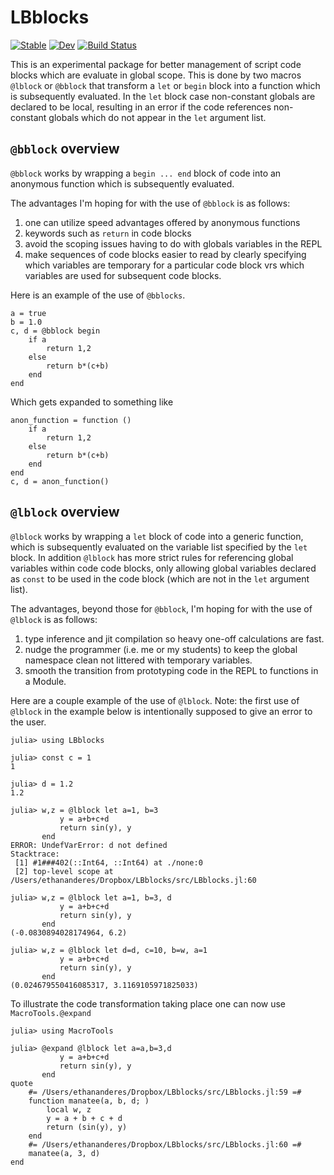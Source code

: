 # LBblocks

[![Stable](https://img.shields.io/badge/docs-stable-blue.svg)](https://EthanAnderes.github.io/LBblocks.jl/stable)
[![Dev](https://img.shields.io/badge/docs-dev-blue.svg)](https://EthanAnderes.github.io/LBblocks.jl/dev)
[![Build Status](https://travis-ci.com/EthanAnderes/LBblocks.jl.svg?branch=master)](https://travis-ci.com/EthanAnderes/LBblocks.jl)


This is an experimental package for better management of script code blocks which are evaluate in global scope. This is done by two macros `@lblock` or `@bblock` that transform a `let` or `begin` block into a function which is subsequently evaluated. In the `let` block case non-constant globals are declared to be local, resulting in an error if the code references non-constant globals which do not appear  in the `let` argument list.


## `@bblock` overview

`@bblock` works by wrapping a `begin ... end` block of code into an anonymous function which is subsequently evaluated. 

The advantages I'm hoping for with the use of `@bblock` is as follows:
1. one can utilize speed advantages offered by anonymous functions
2. keywords such as `return` in code blocks
3. avoid the scoping issues having to do with globals variables in the REPL
4. make sequences of code blocks easier to read by clearly specifying which variables are temporary for a particular code block vrs which variables are used for subsequent code blocks. 

Here is an example of the use of `@bblocks`. 
```
a = true
b = 1.0
c, d = @bblock begin
    if a
        return 1,2
    else
        return b*(c+b)
    end
end
```
Which gets expanded to something like
```
anon_function = function ()
    if a
        return 1,2
    else
        return b*(c+b)
    end
end
c, d = anon_function()
```


## `@lblock` overview

`@lblock` works by wrapping a `let` block of code into a generic function, which is subsequently evaluated on the variable list specified by the `let` block. In addition `@lblock` has more strict rules for referencing global variables within code code blocks, only allowing global variables declared as `const` to be used in the code block (which are not in the `let` argument list).

The advantages, beyond those for `@bblock`, I'm hoping for with the use of `@lblock` is as follows:
1. type inference and jit compilation so heavy one-off calculations are fast.
2. nudge the programmer (i.e. me or my students) to keep the global namespace clean not littered with temporary variables. 
3. smooth the transition from prototyping code in the REPL to functions in a Module. 

Here are a couple example of the use of `@lblock`. Note: the first use of `@lblock` in the example below is intentionally supposed to give an error to the user.
```
julia> using LBblocks

julia> const c = 1
1

julia> d = 1.2
1.2

julia> w,z = @lblock let a=1, b=3
           y = a+b+c+d
           return sin(y), y
       end
ERROR: UndefVarError: d not defined
Stacktrace:
 [1] #1###402(::Int64, ::Int64) at ./none:0
 [2] top-level scope at /Users/ethananderes/Dropbox/LBblocks/src/LBblocks.jl:60

julia> w,z = @lblock let a=1, b=3, d
           y = a+b+c+d
           return sin(y), y
       end
(-0.0830894028174964, 6.2)

julia> w,z = @lblock let d=d, c=10, b=w, a=1
           y = a+b+c+d
           return sin(y), y
       end
(0.024679550416085317, 3.1169105971825033)

```

To illustrate the code transformation taking place one can now use `MacroTools.@expand`

```
julia> using MacroTools

julia> @expand @lblock let a=a,b=3,d
           y = a+b+c+d
           return sin(y), y
       end
quote
    #= /Users/ethananderes/Dropbox/LBblocks/src/LBblocks.jl:59 =#
    function manatee(a, b, d; )
        local w, z
        y = a + b + c + d
        return (sin(y), y)
    end
    #= /Users/ethananderes/Dropbox/LBblocks/src/LBblocks.jl:60 =#
    manatee(a, 3, d)
end
```


